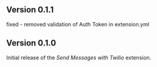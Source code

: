## Version 0.1.1

fixed - removed validation of Auth Token in extension.yml

## Version 0.1.0

Initial release of the _Send Messages with Twilio_ extension.